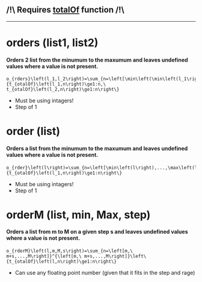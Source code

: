 ## /!\ Requires [totalOf](https://github.com/zekrom-vale/DesmosFunctions/blob/master/totalOf.md#totalof-list-value) function /!\
---
# orders (list1, list2)
#### Orders 2 list from the minumum to the maxumum and leaves undefined values where a value is not present.
    o_{rders}\left(l_1,l_2\right)=\sum_{n=\left[\min\left(\min\left(l_1\right),\min\left(l_2\right)\right),...,\max\left(\max\left(l_1\right),\max\left(l_2\right)\right)\right]}^{\left[\min\left(\min\left(l_1\right),\min\left(l_2\right)\right),...,\max\left(\max\left(l_1\right),\max\left(l_2\right)\right)\right]}\left\{t_{otalOf}\left(l_1,n\right)\ge1:n,\ t_{otalOf}\left(l_2,n\right)\ge1:n\right\}

* Must be using intagers!
* Step of 1

# order (list)
#### Orders a list from the minumum to the maxumum and leaves undefined values where a value is not present.
    o_{rder}\left(l\right)=\sum_{n=\left[\min\left(l\right),...,\max\left(l\right)\right]}^{\left[\min\left(l\right),...,\max\left(l\right)\right]}\left\{t_{otalOf}\left(l_1,n\right)\ge1:n\right\}

* Must be using intagers!
* Step of 1

# orderM (list, min, Max, step)
#### Orders a list from m to M on a given step s and leaves undefined values where a value is not present.
    o_{rderM}\left(l,m,M,s\right)=\sum_{n=\left[m,\ m+s,...,M\right]}^{\left[m,\ m+s,...,M\right]}\left\{t_{otalOf}\left(l,n\right)\ge1:n\right\}

* Can use any floating point number (given that it fits in the step and rage)
